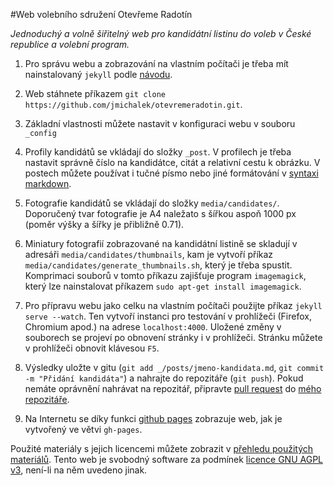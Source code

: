 #Web volebního sdružení Otevřeme Radotín

*Jednoduchý a volně šiřitelný web pro kandidátní listinu do voleb v České republice a volební program.*

1. Pro správu webu a zobrazování na vlastním počítači je třeba mít nainstalovaný ``jekyll`` podle [návodu](http://jekyllrb.com/docs/installation/).

2. Web stáhnete příkazem ``git clone https://github.com/jmichalek/otevremeradotin.git``.

3. Základní vlastnosti můžete nastavit v konfiguraci webu v souboru ``_config``

4. Profily kandidátů se vkládají do složky ``_post``. V profilech je třeba nastavit správně číslo na kandidátce, citát a relativní cestu k obrázku. V postech můžete používat i tučné písmo nebo jiné formátování v [syntaxi markdown](http://www.edgering.org/markdown/).


5. Fotografie kandidátů se vkládají do složky ``media/candidates/``. Doporučený tvar fotografie je A4 naležato s šířkou aspoň 1000 px (poměr výšky a šířky je přibližně 0.71). 

6. Miniatury fotografií zobrazované na kandidátní listině se skladují v adresáři ``media/candidates/thumbnails``, kam je vytvoří příkaz ``media/candidates/generate_thumbnails.sh``, který je třeba spustit. Komprimaci souborů v tomto příkazu zajišťuje program ``imagemagick``, který lze nainstalovat příkazem ``sudo apt-get install imagemagick``.

7. Pro přípravu webu jako celku na vlastním počítači použijte příkaz ``jekyll serve --watch``. Ten vytvoří instanci pro testování v prohlížeči (Firefox, Chromium apod.) na adrese ``localhost:4000``. Uložené změny v souborech se projeví po obnovení stránky i v prohlížeči. Stránku můžete v prohlížeči obnovit klávesou ``F5``.

8. Výsledky uložte v gitu (``git add _/posts/jmeno-kandidata.md``, ``git commit -m "Přidání kandidáta"``) a nahrajte do repozitáře (``git push``). Pokud nemáte oprávnění nahrávat na repozitář, připravte [pull request](https://help.github.com/articles/creating-a-pull-request) do [mého repozitáře](https://github.com/jmichalek/otevremeradotin).

9. Na Internetu se díky funkci [github pages](https://pages.github.com/) zobrazuje web, jak je vytvořený ve větvi ``gh-pages``. 

Použité materiály s jejich licencemi můžete zobrazit v [přehledu použitých materiálů](_posts|2014-08-20-cited.md). Tento web je svobodný software za podmínek [licence GNU AGPL v3](LICENSE), není-li na něm uvedeno jinak.
